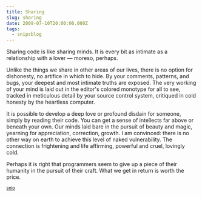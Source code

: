 ```yaml
---
title: Sharing
slug: sharing
date: 2009-07-10T20:00:00.000Z
tags:
  - snipsblog
---
```

Sharing code is like sharing minds.  It is every bit as intimate as a relationship with a lover — moreso, perhaps.  

Unlike the things we share in other areas of our lives, there is no option for dishonesty, no artifice in which to hide.  By your comments, patterns, and bugs, your deepest and most intimate truths are exposed.  The very working of your mind is laid out in the editor's colored monotype for all to see, tracked in meticulous detail by your source control system, critiqued in cold honesty by the heartless computer.

It is possible to develop a deep love or profound disdain for someone, simply by reading their code.  You can get a sense of intellects far above or beneath your own.  Our minds laid bare in the pursuit of beauty and magic, yearning for appreciation, correction, growth.  I am convinced: there is no other way on earth to achieve this level of naked vulnerability.  The connection is frightening and life affirming, powerful and cruel, lovingly cold.

Perhaps it is right that programmers seem to give up a piece of their humanity in the pursuit of their craft.  What we get in return is worth the price.

<small>[snip](https://github.com/isaacs/snips)</small>
